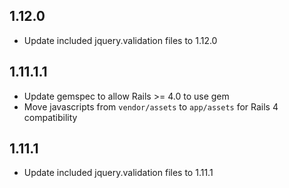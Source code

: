 ## 1.12.0

* Update included jquery.validation files to 1.12.0

## 1.11.1.1

* Update gemspec to allow Rails >= 4.0 to use gem
* Move javascripts from `vendor/assets` to `app/assets` for Rails 4 compatibility

## 1.11.1

* Update included jquery.validation files to 1.11.1
